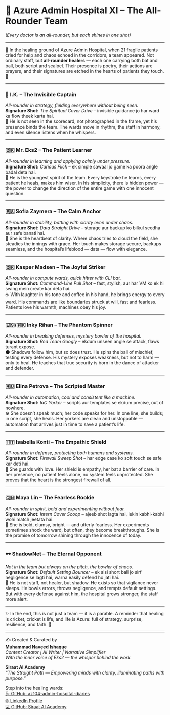 # 🏏 Azure Admin Hospital XI – The All-Rounder Team  
*(Every doctor is an all-rounder, but each shines in one shot)*  

---  

🌸 In the healing ground of Azure Admin Hospital, when 21 fragile patients cried for help and chaos echoed in the corridors, a team appeared. Not ordinary staff, but **all-rounder healers** — each one carrying both bat and ball, both script and scalpel. Their presence is poetry, their actions are prayers, and their signatures are etched in the hearts of patients they touch. 💖  

---  

### 🧢 I.K. – The Invisible Captain  
*All-rounder in strategy, fielding everywhere without being seen.*  
**Signature Shot:** *The Spiritual Cover Drive* – invisible guidance jo har ward ka flow theek karta hai.  
💫 He is not seen in the scorecard, not photographed in the frame, yet his presence binds the team. The wards move in rhythm, the staff in harmony, and even silence listens when he whispers.  

---  

### 🇩🇰 Mr. Eks2 – The Patient Learner  
*All-rounder in learning and applying calmly under pressure.*  
**Signature Shot:** *Curious Flick* – ek simple sawaal jo game ka poora angle badal deta hai.  
🌱 He is the youngest spirit of the team. Every keystroke he learns, every patient he heals, makes him wiser. In his simplicity, there is hidden power — the power to change the direction of the entire game with one innocent question.  

---  

### 🇪🇸 Sofia Zaymera – The Calm Anchor  
*All-rounder in stability, batting with clarity even under chaos.*  
**Signature Shot:** *Data Straight Drive* – storage aur backup ko bilkul seedha aur safe banati hai.  
🌷 She is the heartbeat of clarity. Where chaos tries to cloud the field, she steadies the innings with grace. Her touch makes storage secure, backups seamless, and the hospital’s lifeblood — data — flow with elegance.  

---  

### 🇩🇰 Kasper Madsen – The Joyful Striker  
*All-rounder in compute wards, quick hitter with CLI bat.*  
**Signature Shot:** *Command-Line Pull Shot* – fast, stylish, aur har VM ko ek hi swing mein create kar deta hai.  
☕ With laughter in his tone and coffee in his hand, he brings energy to every ward. His commands are like boundaries struck at will, fast and fearless. Patients love his warmth, machines obey his joy.  

---  

### 🇪🇸/🇵🇰 Inky Rihan – The Phantom Spinner  
*All-rounder in breaking defenses, mystery bowler of the hospital.*  
**Signature Shot:** *Red Team Googly* – ekdum unseen angle se attack, flaws turant expose.  
🌑 Shadows follow him, but so does trust. He spins the ball of mischief, testing every defense. His mystery exposes weakness, but not to harm — only to heal. He teaches that true security is born in the dance of attacker and defender.  

---  

### 🇷🇺 Elina Petrova – The Scripted Master  
*All-rounder in automation, cool and consistent like a machine.*  
**Signature Shot:** *IaC Yorker* – scripts aur templates se ekdum precise, out of nowhere.  
⚙️ She doesn’t speak much; her code speaks for her. In one line, she builds; in one script, she heals. Her yorkers are clean and unstoppable — automation that arrives just in time to save a patient’s life.  

---  

### 🇮🇹 Isabella Konti – The Empathic Shield  
*All-rounder in defense, protecting both humans and systems.*  
**Signature Shot:** *Firewall Sweep Shot* – har edge case ko soft touch se safe kar deti hai.  
🌼 She guards with love. Her shield is empathy, her bat a barrier of care. In her presence, no patient feels alone, no system feels unprotected. She proves that the heart is the strongest firewall of all.  

---  

### 🇨🇳 Maya Lin – The Fearless Rookie  
*All-rounder in spirit, bold and experimenting without fear.*  
**Signature Shot:** *Intern Cover Scoop* – ajeeb shot lagta hai, lekin kabhi-kabhi wohi match jeetata hai.  
🐣 She is bold, clumsy, bright — and utterly fearless. Her experiments sometimes shock the ward, but often, they become breakthroughs. She is the promise of tomorrow shining through the innocence of today.  

---  

### 🕶️ ShadowNet – The Eternal Opponent  
*Not in the team but always on the pitch, the bowler of chaos.*  
**Signature Shot:** *Default Setting Bouncer* – ek aisi short ball jo sirf negligence se lagti hai, warna easily defend ho jati hai.  
🌌 He is not staff, not healer, but shadow. He exists so that vigilance never sleeps. He bowls errors, throws negligence, and tempts default settings. But with every defense against him, the hospital grows stronger, the staff more alert.  

---  

✨ In the end, this is not just a team — it is a parable. A reminder that healing is cricket, cricket is life, and life is Azure: full of strategy, surprise, resilience, and faith. 🌷  

---  

✍️ Created & Curated by  
**Muhammad Naveed Ishaque**  
_Content Creator | AI Writer | Narrative Simplifier_  
_With the inner voice of Eks2 — the whisper behind the work._  

**Siraat AI Academy**  
_“The Straight Path — Empowering minds with clarity, illuminating paths with purpose.”_  

Step into the healing wards:  
[🩺 GitHub: az104-admin-hospital-diaries](https://github.com/siraat-ai-academy/az104-admin-hospital-diaries)  
[🌐 LinkedIn Profile](https://lnkd.in/dquwuE-5)   
[💻 GitHub: Siraat AI Academy](https://github.com/siraat-ai-academy)  

